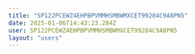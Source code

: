 ```yaml
---
title: "SP122PCEWZ4EHPBPVMMHSMBWMXCET99284C9A8PN5"
date: 2025-01-06T14:43:23.284Z
user: SP122PCEWZ4EHPBPVMMHSMBWMXCET99284C9A8PN5
layout: "users"
---
```

    